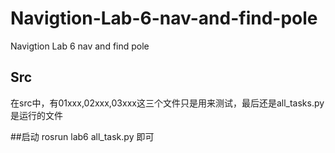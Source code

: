 # Navigtion-Lab-6-nav-and-find-pole
Navigtion Lab 6 nav and find pole


## Src
在src中，有01xxx,02xxx,03xxx这三个文件只是用来测试，最后还是all_tasks.py是运行的文件

##启动
rosrun lab6 all_task.py 即可
